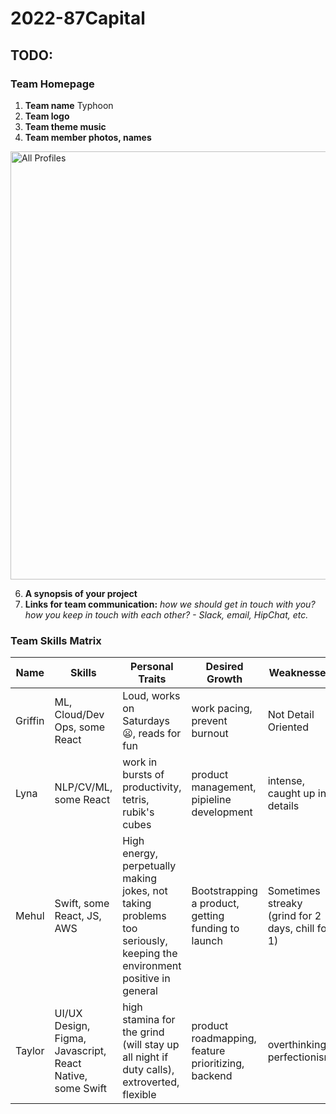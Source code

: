 # 2022-87Capital

## TODO:

### Team Homepage
1. **Team name** Typhoon
2. **Team logo**
3. **Team theme music** 
4. **Team member photos, names**
<img width="685" alt="All Profiles" src="https://user-images.githubusercontent.com/61394624/149999705-f97ba5d9-ce49-42a6-ad46-892495b139a2.png">

6. **A synopsis of your project**
7. **Links for team communication:** *how we should get in touch with you? how you keep in touch with each other? - Slack, email, HipChat, etc.*

### Team Skills Matrix 
Name | Skills | Personal Traits | Desired Growth | Weaknesses
--- | --- | --- | --- | ---
Griffin | ML, Cloud/Dev Ops, some React | Loud, works on Saturdays 😦, reads for fun | work pacing, prevent burnout | Not Detail Oriented
Lyna | NLP/CV/ML, some React | work in bursts of productivity, tetris, rubik's cubes | product management, pipieline development | intense, caught up in details
Mehul | Swift, some React, JS, AWS | High energy, perpetually making jokes, not taking problems too seriously, keeping the environment positive in general | Bootstrapping a product, getting funding to launch | Sometimes streaky (grind for 2 days, chill for 1)
Taylor | UI/UX Design, Figma, Javascript, React Native, some Swift  | high stamina for the grind (will stay up all night if duty calls), extroverted, flexible | product roadmapping, feature prioritizing, backend  | overthinking, perfectionism
